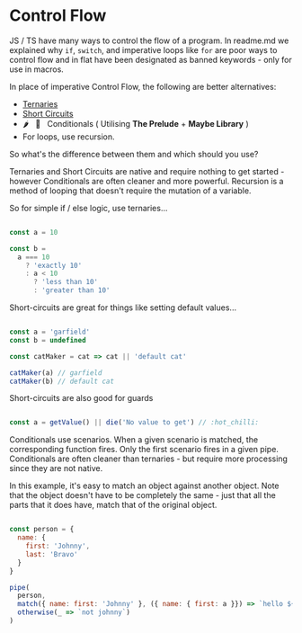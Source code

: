 # Control Flow

JS / TS have many ways to control the flow of a program. In readme.md we explained why `if`, `switch`, and imperative loops like `for` are poor ways to control flow and in flat have been designated as banned keywords - only for use in macros.

In place of imperative Control Flow, the following are better alternatives:

- [Ternaries](https://github.com/attack-monkey/flat-code-guide/blob/master/Ternaries.md)
- [Short Circuits](https://github.com/attack-monkey/flat-code-guide/blob/master/Short%20Circuits.md)
- 🌶️  &nbsp; 🧩 &nbsp; Conditionals ( Utilising **The Prelude** + **Maybe Library** )
- For loops, use recursion.

So what's the difference between them and which should you use?

Ternaries and Short Circuits are native and require nothing to get started - however Conditionals are often cleaner and more powerful.
Recursion is a method of looping that doesn't require the mutation of a variable.

So for simple if / else logic, use ternaries...

```javascript

const a = 10

const b =
  a === 10
    ? 'exactly 10'
    : a < 10
      ? 'less than 10'
      : 'greater than 10'
```
Short-circuits are great for things like setting default values...

```javascript

const a = 'garfield'
const b = undefined

const catMaker = cat => cat || 'default cat'

catMaker(a) // garfield
catMaker(b) // default cat

```

Short-circuits are also good for guards

```javascript

const a = getValue() || die('No value to get') // :hot_chilli:

```

Conditionals use scenarios. When a given scenario is matched, the corresponding function fires. Only the first scenario fires in a given pipe.
Conditionals are often cleaner than ternaries - but require more processing since they are not native.

In this example, it's easy to match an object against another object. Note that the object doesn't have to be completely the same - just that all the parts that it does have, match that of the original object.

```javascript

const person = {
  name: {
    first: 'Johnny',
    last: 'Bravo'
  }
}

pipe(
  person,
  match({ name: first: 'Johnny' }, ({ name: { first: a }}) => `hello ${a}`),
  otherwise(_ => `not johnny`)
)
```

